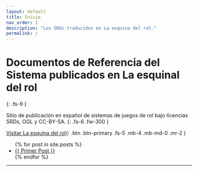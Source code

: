 ```yaml
---
layout: default
title: Inicio
nav_order: 1
description: "Los SRDs traducidos en La esquina del rol."
permalink: /
---
```


# Documentos de Referencia del Sistema publicados en La esquinal del rol
{: .fs-9 }

Sitio de publicación en español de sistemas de juegos de rol bajo licencias SRDs, OGL y CC-BY-SA.
{: .fs-6 .fw-300 }

[Visitar La esquina del rol](https://laesquinadelrol.com/){: .btn .btn-primary .fs-5 .mb-4 .mb-md-0 .mr-2 }

<ul>
  {% for post in site.posts %}
    <li>
      <a href="{{ /srd/_post/2022-06-24-Primer-post.md }}">{{ Primer Post }}</a>
    </li>
  {% endfor %}
</ul>

---
